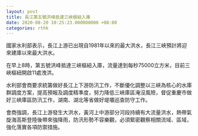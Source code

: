 ```yaml
---
layout: post
title: 長江第五號洪峰抵達三峽樞紐入庫
date: 2020-08-20 10:25:23.000000000 +08:00
categories: rthk
---
```


國家水利部表示，長江上游已出現自1981年以來的最大洪水，長江三峽預計將迎來建庫以來最大洪水。

在早上8時，第五號洪峰抵達三峽樞紐入庫，流量達到每秒75000立方米，目前三峽樞紐開啟11處洩洪。

水利部會商要求統籌做好長江上下游防汛工作，不斷優化調整以三峽為核心的水庫群調度方案，提高預報及調度精準度，努力降低三峽庫區淹沒風險，督促重慶市做好三峽庫區防汛工作，湖南、湖北等省做好堤壩巡查防守工作。

會商強調，長江上游發生大洪水，黃河上中游部分河段持續有大流量洪水，熱帶氣旋海高斯登陸後帶來強降雨，防汛形勢不容樂觀，必須緊密觀察相關流域、區域，強化落實各項防禦措施。

